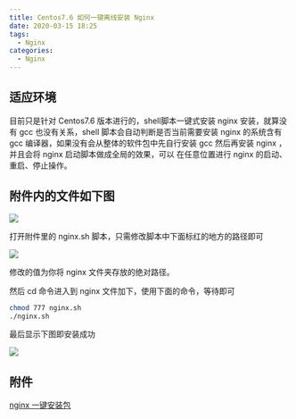 ```yaml
---
title: Centos7.6 如何一键离线安装 Nginx
date: 2020-03-15 18:25
tags:
  - Nginx
categories:
  - Nginx
---
```


## 适应环境

目前只是针对 Centos7.6 版本进行的，shell脚本一键式安装 nginx 安装，就算没有 gcc 也没有关系，shell 脚本会自动判断是否当前需要安装
nginx 的系统含有 gcc 编译器，如果没有会从整体的软件包中先自行安装 gcc 然后再安装 nginx ，并且会将 nginx 启动脚本做成全局的效果，可以
在任意位置进行 nginx 的启动、重启、停止操作。

## 附件内的文件如下图

![](http://lc-zltjehai.cn-n1.lcfile.com/41106904ca8becd2d2d5/nginx5-1.png)


打开附件里的 nginx.sh 脚本，只需修改脚本中下面标红的地方的路径即可


![](http://lc-zltjehaI.cn-n1.lcfile.com/b9b9edb4e73f8ea951b7/nginx5-2.png)

修改的值为你将 nginx 文件夹存放的绝对路径。

然后 cd 命令进入到 nginx 文件加下，使用下面的命令，等待即可

```bash
chmod 777 nginx.sh
./nginx.sh
```

最后显示下图即安装成功

![](http://lc-zltjehaI.cn-n1.lcfile.com/e178848be6ac002d60e5/nginx5-3.png)


## 附件

[nginx 一键安装包](http://lc-zltjehaI.cn-n1.lcfile.com/1e9cc7de166dcb21a9d6/nginx.zip)